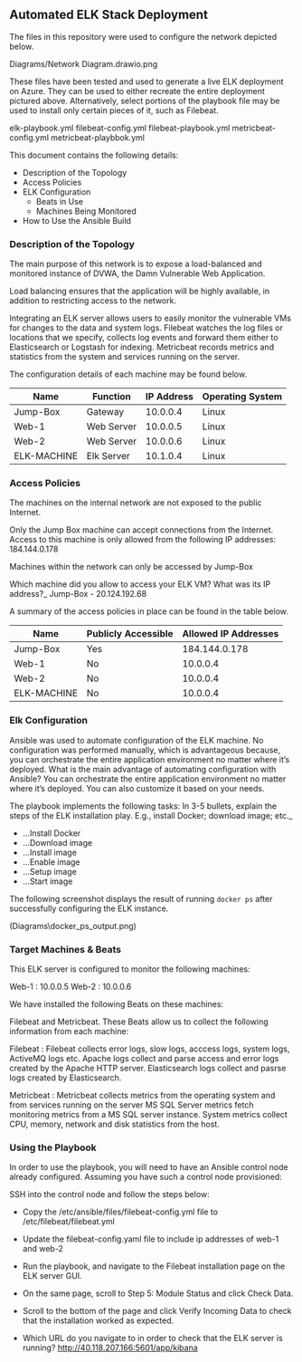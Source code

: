 ## Automated ELK Stack Deployment

The files in this repository were used to configure the network depicted below.

Diagrams/Network Diagram.drawio.png

These files have been tested and used to generate a live ELK deployment on Azure. They can be used to either recreate the entire deployment pictured above. 
Alternatively, select portions of the playbook file may be used to install only certain pieces of it, such as Filebeat.

elk-playbook.yml
filebeat-config.yml
filebeat-playbook.yml
metricbeat-config.yml
metricbeat-playbbok.yml

This document contains the following details:

- Description of the Topology
- Access Policies
- ELK Configuration
  - Beats in Use
  - Machines Being Monitored
- How to Use the Ansible Build


### Description of the Topology

The main purpose of this network is to expose a load-balanced and monitored instance of DVWA, the Damn Vulnerable Web Application.

Load balancing ensures that the application will be highly available, in addition to restricting access to the network.

Integrating an ELK server allows users to easily monitor the vulnerable VMs for changes to the data and system logs.
Filebeat watches the log files or locations that we specify, collects log events and forward them either to Elasticsearch or Logstash for indexing.
Metricbeat records metrics and statistics from the system and services running on the server.


The configuration details of each machine may be found below.

| Name     	  | Function    	| IP Address 	| Operating System 	|
|----------	  |-------------	|------------	|------------------	|
| Jump-Box 	  | Gateway     	| 10.0.0.4   	| Linux            	|
| Web-1    	  | Web Server 	  | 10.0.0.5   	| Linux            	|
| Web-2    	  | Web Server  	| 10.0.0.6   	| Linux            	|
| ELK-MACHINE | Elk Server 	  | 10.1.0.4   	| Linux            	|
                                                                                                                                                                                                                                	
### Access Policies

The machines on the internal network are not exposed to the public Internet. 

Only the Jump Box machine can accept connections from the Internet. Access to this machine is only allowed from the following IP addresses:
184.144.0.178


Machines within the network can only be accessed by Jump-Box

Which machine did you allow to access your ELK VM? What was its IP address?_
Jump-Box - 20.124.192.68


A summary of the access policies in place can be found in the table below.

| Name     	  | Publicly Accessible 	| Allowed IP Addresses 	|
|----------	  |---------------------	|----------------------	|
| Jump-Box 	  | Yes                 	| 184.144.0.178        	|
| Web-1    	  | No                  	| 10.0.0.4             	|
| Web-2    	  | No                  	| 10.0.0.4             	|
| ELK-MACHINE | No                  	| 10.0.0.4             	|

### Elk Configuration

Ansible was used to automate configuration of the ELK machine. No configuration was performed manually, which is advantageous because, you can orchestrate the entire application environment no matter where it’s deployed.
What is the main advantage of automating configuration with Ansible?
You can orchestrate the entire application environment no matter where it’s deployed. You can also customize it based on your needs.

The playbook implements the following tasks:
In 3-5 bullets, explain the steps of the ELK installation play. E.g., install Docker; download image; etc._
- ...Install Docker
- ...Download image
- ...Install image
- ...Enable image
- ...Setup image
- ...Start image

The following screenshot displays the result of running `docker ps` after successfully configuring the ELK instance.

(Diagrams\docker_ps_output.png)

### Target Machines & Beats
This ELK server is configured to monitor the following machines:

Web-1 : 10.0.0.5
Web-2 : 10.0.0.6

We have installed the following Beats on these machines:

Filebeat and Metricbeat.
These Beats allow us to collect the following information from each machine:

Filebeat : Filebeat collects error logs, slow logs, acccess logs, system logs, ActiveMQ logs etc.
Apache logs collect and parse access and error logs created by the Apache HTTP server.
Elasticsearch logs collect and pasrse logs created by Elasticsearch.

Metricbeat : Metricbeat collects metrics from the operating system and from services running on the server
MS SQL Server metrics fetch monitoring metrics from a MS SQL server instance.
System metrics collect CPU, memory, network and disk statistics from the host.

### Using the Playbook
In order to use the playbook, you will need to have an Ansible control node already configured. Assuming you have such a control node provisioned: 

SSH into the control node and follow the steps below:
- Copy the /etc/ansible/files/filebeat-config.yml file to /etc/filebeat/filebeat.yml
- Update the filebeat-config.yaml file to include ip addresses of web-1 and web-2
- Run the playbook, and navigate to the Filebeat installation page on the ELK server GUI.
- On the same page, scroll to Step 5: Module Status and click Check Data.
- Scroll to the bottom of the page and click Verify Incoming Data to check that the installation worked as expected.

- Which URL do you navigate to in order to check that the ELK server is running?
http://40.118.207.166:5601/app/kibana